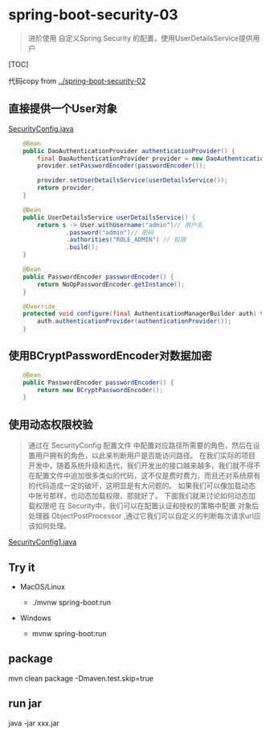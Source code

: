 # spring-boot-security-03

> 进阶使用 自定义Spring Security 的配置，使用UserDetailsService提供用户

[TOC]

代码copy from [../spring-boot-security-02](../spring-boot-security-02)

## 直接提供一个User对象

[SecurityConfig.java](src/main/java/com/example/lewjun/config/SecurityConfig.java)

```java
    @Bean
    public DaoAuthenticationProvider authenticationProvider() {
        final DaoAuthenticationProvider provider = new DaoAuthenticationProvider();
        provider.setPasswordEncoder(passwordEncoder());

        provider.setUserDetailsService(userDetailsService());
        return provider;
    }

    @Bean
    public UserDetailsService userDetailsService() {
        return s -> User.withUsername("admin")// 用户名
                .password("admin")// 密码
                .authorities("ROLE_ADMIN") // 权限
                .build();
    }

    @Bean
    public PasswordEncoder passwordEncoder() {
        return NoOpPasswordEncoder.getInstance();
    }

    @Override
    protected void configure(final AuthenticationManagerBuilder auth) throws Exception {
        auth.authenticationProvider(authenticationProvider());
    }
```

## 使用BCryptPasswordEncoder对数据加密

```java
    @Bean
    public PasswordEncoder passwordEncoder() {
        return new BCryptPasswordEncoder();
    }
```


## 使用动态权限校验
> 通过在 SecurityConfig 配置文件 中配置对应路径所需要的角色，然后在设置用户拥有的角色，以此来判断用户是否能访问路径。
>  在我们实际的项目开发中，随着系统升级和迭代，我们开发出的接口越来越多，我们就不得不在配置文件中追加很多类似的代码，这不仅是费时费力，而且还对系统原有的代码造成一定的破坏，这明显是有大问题的。
>  如果我们可以像加载动态中账号那样，也动态加载权限，那就好了。
>  下面我们就来讨论如何动态加载权限吧
>  在 Security中，我们可以在配置认证和授权的策略中配置 对象后处理器 ObjectPostProcessor ,通过它我们可以自定义的判断每次请求url应该如何处理。

[SecurityConfig1.java](src/main/java/com/example/lewjun/config/SecurityConfig1.java)

## Try it

* MacOS/Linux
    * ./mvnw spring-boot:run

* Windows
    * mvnw spring-boot:run

## package

mvn clean package -Dmaven.test.skip=true

## run jar

java -jar xxx.jar

